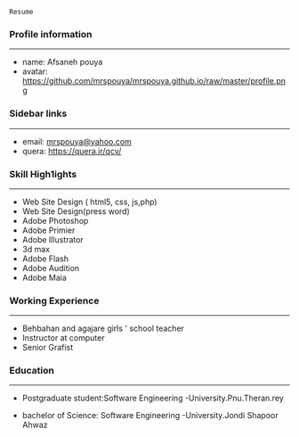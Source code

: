 ```
Resume
```
### Profile information
---
+    name: Afsaneh pouya     
+    avatar: https://github.com/mrspouya/mrspouya.github.io/raw/master/profile.png
 
 
### Sidebar links
---
+   email: mrspouya@yahoo.com
+   quera:  https://quera.ir/qcv/
 
 
### Skill High1ights
---
+    Web Site Design ( html5, css, js,php)
+    Web Site Design(press word)
+    Adobe Photoshop
+    Adobe Primier
+    Adobe Illustrator
+    3d max
+    Adobe Flash
+    Adobe Audition
+    Adobe Maia


### Working Experience
---

+    Behbahan and agajare girls ' school teacher
+    Instructor at computer
+    Senior Grafist


### Education
---

+    Postgraduate student:Software Engineering
     -University.Pnu.Theran.rey 

+    bachelor of Science: Software Engineering
     -University.Jondi Shapoor Ahwaz
